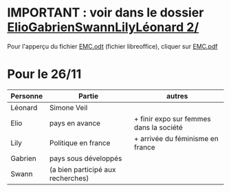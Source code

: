 # IMPORTANT : voir dans le dossier <a href="./ElioGabrienSwannLilyLéonard 2/">ElioGabrienSwannLilyLéonard 2/</a>

Pour l'apperçu du fichier [EMC.odt](./EMC.odt) (fichier libreoffice), cliquer sur [EMC.pdf](./EMC.pdf)

# Pour le 26/11

| Personne | Partie | autres |
|-|-|-|
| Léonard | Simone Veil ||
| Elio | pays en avance | + finir expo sur femmes dans la société |
| Lily | Politique en france | + arrivée du féminisme en france |
| Gabrien | pays sous développés | |
| Swann | (a bien participé aux recherches) ||
